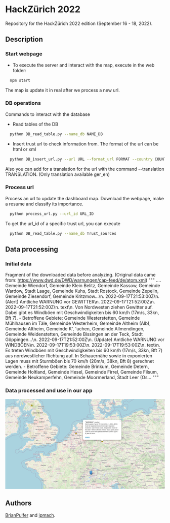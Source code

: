 # HackZürich 2022

Repository for the HackZürich 2022 edition (September 16 - 18, 2022).

## Description

### Start webpage
- To execute the server and interact with the map, execute in the web folder:
``` bash 
  npm start 
```
The map is update it in real after we process a new url.
### DB operations
Commands to interact with the database
- Read tables of the DB
``` bash 
  python DB_read_table.py --name_db NAME_DB
```
- Insert trust url to check information from. The format of the url can be html or xml
``` bash 
  python DB_insert_url.py --url URL --format_url FORMAT --country COUNTRY
```
Also you can add for a translation for the url with the command --translation TRANSLATION. (Only translation available ger_en)

### Process url
Process an url to update the dashboard map. Download the webpage, make a resume and classify its importance. 
``` bash 
  python process_url.py --url_id URL_ID
```
To get the url_id of a specific trust url, you can execute
``` bash 
  python DB_read_table.py --name_db Trust_sources
```

## Data processing

### Initial data
Fragment of the downloaded data before analyzing. (Original data came from: https://www.dwd.de/DWD/warnungen/cap-feed/de/atom.xml)
"""
.... Gemeinde Wiendorf, Gemeinde Klein Belitz, Gemeinde Kassow, Gemeinde Wardow, Stadt Laage, Gemeinde Kuhs, Stadt Rostock, Gemeinde Zepelin, Gemeinde Ziesendorf, Gemeinde Kritzmow...\n. 2022-09-17T21:53:00Z\n. (Alert) Amtliche WARNUNG vor GEWITTER\n. 2022-09-17T21:52:00Z\n. 2022-09-17T21:52:00Z\n. text\n. Von Nordwesten ziehen Gewitter auf. Dabei gibt es Windböen mit Geschwindigkeiten bis 60 km/h (17m/s, 33kn, Bft 7). - Betroffene Gebiete: Gemeinde Westerstetten, Gemeinde Mühlhausen im Täle, Gemeinde Westerheim, Gemeinde Altheim (Alb), Gemeinde Altheim, Gemeinde K', 'uchen, Gemeinde Allmendingen, Gemeinde Weidenstetten, Gemeinde Bissingen an der Teck, Stadt Göppingen...\n. 2022-09-17T21:52:00Z\n. (Update) Amtliche WARNUNG vor WINDBÖEN\n. 2022-09-17T19:53:00Z\n. 2022-09-17T19:53:00Z\n. text\n. Es treten Windböen mit Geschwindigkeiten bis 60 km/h (17m/s, 33kn, Bft 7) aus nordwestlicher Richtung auf. In Schauernähe sowie in exponierten Lagen muss mit Sturmböen bis 70 km/h (20m/s, 38kn, Bft 8) gerechnet werden. - Betroffene Gebiete: Gemeinde Brinkum, Gemeinde Detern, Gemeinde Holtland, Gemeinde Hesel, Gemeinde Firrel, Gemeinde Filsum, Gemeinde Neukamperfehn, Gemeinde Moormerland, Stadt Leer (Os... 
"""
### Data processed and use in our app
![](overview.png "Final application")


## Authors
[BrianPulfer](https://github.com/BrianPulfer) and [ipmach](https://github.com/ipmach).
